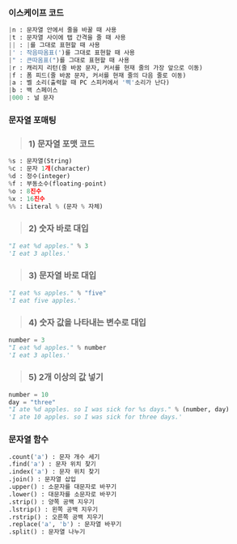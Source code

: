
### 이스케이프 코드
```python
|n : 문자열 안에서 줄을 바꿀 때 사용
|t : 문자열 사이에 탭 간격을 줄 때 사용
|| : |를 그대로 표현할 때 사용
|' : 작음따옴표(')를 그대로 표현할 때 사용
|" : 큰따옴표(")를 그대로 표현할 때 사용
|r : 캐리지 리턴(줄 바꿈 문자, 커서를 현재 줄의 가장 앞으로 이동)
|f : 폼 피드(줄 바꿈 문자, 커서를 현재 줄의 다음 줄로 이동)
|a : 벨 소리(출력할 때 PC 스피커에서 '삑'소리가 난다)
|b : 백 스페이스
|000 : 널 문자
```

### 문자열 포매팅
> ### 1) 문자열 포맷 코드
```python
%s : 문자열(String)
%c : 문자 1개(character)
%d : 정수(integer)
%f : 부동소수(floating-point)
%o : 8진수
%x : 16진수
%% : Literal % (문자 % 자체)
```
> ### 2) 숫자 바로 대입
```python
"I eat %d apples." % 3
'I eat 3 aplles.'
```
> ### 3) 문자열 바로 대입
```python
"I eat %s apples." % "five"
'I eat five apples.'
```
> ### 4) 숫자 값을 나타내는 변수로 대입
```python
number = 3
"I eat %d apples." % number
'I eat 3 aplles.'
```
> ### 5) 2개 이상의 값 넣기
```python
number = 10 
day = "three" 
"I ate %d apples. so I was sick for %s days." % (number, day) 
'I ate 10 apples. so I was sick for three days.'
```

### 문자열 함수

```python
.count('a') : 문자 개수 세기
.find('a') : 문자 위치 찾기
.index('a') : 문자 위치 찾기
.join() : 문자열 삽입
.upper() : 소문자를 대문자로 바꾸기
.lower() : 대문자를 소문자로 바꾸기
.strip() : 양쪽 공백 지우기
.lstrip() : 왼쪽 공백 지우기
.rstrip() : 오른쪽 공백 지우기
.replace('a', 'b') : 문자열 바꾸기
.split() : 문자열 나누기
```